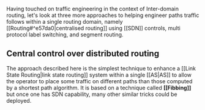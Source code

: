 Having touched on traffic engineering in the context of Inter-domain routing, let's look at
three more approaches to helping engineer paths traffic follows within a single routing
domain, namely [[Routing#^e57da0|centralised routing]] using [[SDN]] controls, multi protocol label switching, and segment routing.

## Central control over distributed routing

The approach described here is the simplest technique to enhance a [[Link State Routing|link state routing]] system within a single [[AS|AS]] to allow the operator to place some traffic on different paths than those computed by a shortest path algorithm. It is based on a technique called **[[Fibbing]]** but once one has SDN capability, many other similar tricks could be deployed.



